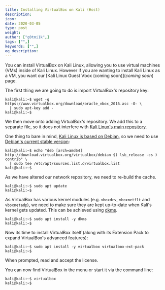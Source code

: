 ```yaml
---
title: Installing VirtualBox on Kali (Host)
description:
icon:
date: 2020-03-05
type: post
weight:
author: ["g0tmi1k",]
tags: ["",]
keywords: ["",]
og_description:
---
```


You can install VirtualBox on Kali Linux, allowing you to use virtual machines (VMs) inside of Kali Linux. However if you are wanting to install Kali Linux as a VM, you want our [Kali Linux Guest Vbox (coming soon)](*coming soon*) page.

The first thing we are going to do is import VirtualBox's repository key:

```
kali@kali:~$ wget -q https://www.virtualbox.org/download/oracle_vbox_2016.asc -O- \
  | sudo apt-key add -
kali@kali:~$
```

We then move onto adding VirtualBox's repository.
We add this to a separate file, so it does not interfere with [Kali Linux's main repository](https://www.kali.org/docs/general-use/kali-linux-sources-list-repositories/).

One thing to bare in mind, [Kali Linux is based on Debian](https://www.kali.org/docs/policy/kali-linux-relationship-with-debian/), so we need to use [Debian's current stable version](https://www.debian.org/releases/stable/):

```
kali@kali:~$ echo "deb [arch=amd64] http://download.virtualbox.org/virtualbox/debian $( lsb_release -cs ) contrib" \
  | sudo tee /etc/apt/sources.list.d/virtualbox.list
kali@kali:~$
```

As we have altered our network repository, we need to re-build the cache.

```
kali@kali:~$ sudo apt update
kali@kali:~$
```

As VirtualBox has various kernel modules (e.g. `vboxdrv`, `vboxnetflt` and `vboxnetadp`), we need to make sure they are kept up-to-date when Kali's kernel gets updated. This can be achieved using [dkms](https://packages.debian.org/testing/dkms).

```
kali@kali:~$ sudo apt install -y dkms
kali@kali:~$
```

Now its time to install VirtualBox itself (along with its Extension Pack to expand VirtualBox's advanced features):

```
kali@kali:~$ sudo apt install -y virtualbox virtualbox-ext-pack
kali@kali:~$
```

When prompted, read and accept the license.


You can now find VirtualBox in the menu or start it via the command line:

```
kali@kali:~$ virtualbox
kali@kali:~$
```
